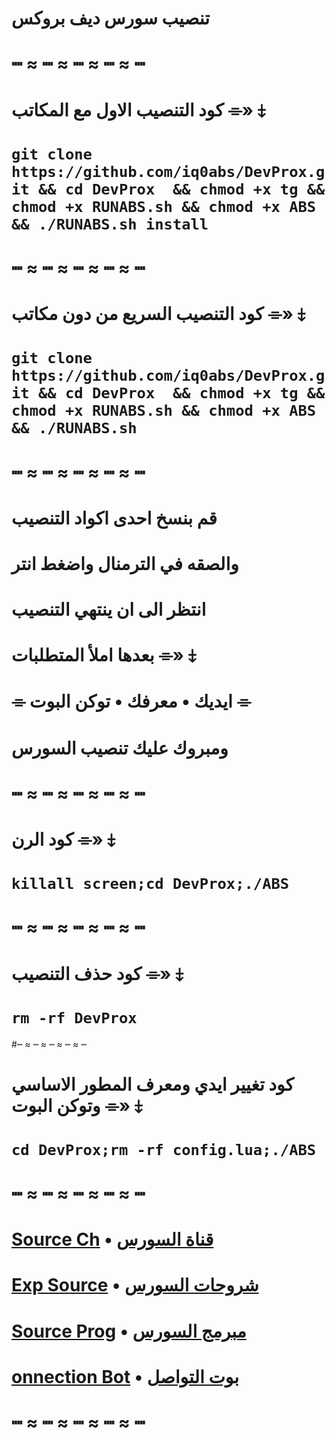 # تنصيب سورس ديف بروكس
# ┉ ≈ ┉ ≈ ┉ ≈ ┉ ≈ ┉
# كود التنصيب الاول مع المكاتب ⌯» ⤈


# `git clone https://github.com/iq0abs/DevProx.git && cd DevProx  && chmod +x tg && chmod +x RUNABS.sh && chmod +x ABS && ./RUNABS.sh install`

# ┉ ≈ ┉ ≈ ┉ ≈ ┉ ≈ ┉
# كود التنصيب السريع من دون مكاتب ⌯» ⤈

# `git clone https://github.com/iq0abs/DevProx.git && cd DevProx  && chmod +x tg && chmod +x RUNABS.sh && chmod +x ABS && ./RUNABS.sh`

# ┉ ≈ ┉ ≈ ┉ ≈ ┉ ≈ ┉
# قم بنسخ احدى اكواد التنصيب
# والصقه في الترمنال واضغط انتر
# انتظر الى ان ينتهي التنصيب
# بعدها املأ المتطلبات ⌯» ⤈
# ⌯ ايديك • معرفك • توكن البوت ⌯
# ومبروك عليك تنصيب السورس
# ┉ ≈ ┉ ≈ ┉ ≈ ┉ ≈ ┉
# كود الرن ⌯» ⤈

# `killall screen;cd DevProx;./ABS`

# ┉ ≈ ┉ ≈ ┉ ≈ ┉ ≈ ┉
# كود حذف التنصيب ⌯» ⤈

# `rm -rf DevProx`

#┉ ≈ ┉ ≈ ┉ ≈ ┉ ≈ ┉
# كود تغيير ايدي ومعرف المطور الاساسي وتوكن البوت ⌯» ⤈

# `cd DevProx;rm -rf config.lua;./ABS`

# ┉ ≈ ┉ ≈ ┉ ≈ ┉ ≈ ┉
# [Source Ch](https://t.me/Dev_Prox) • [قناة السورس](https://t.me/Dev_Prox)
# [Exp Source](https://t.me/Exp_Dev) • [شروحات السورس](https://t.me/Exp_Dev)
# [Source Prog](https://t.me/IQ_ABS) • [مبرمج السورس](https://t.me/IQ_ABS)
# [onnection Bot](https://t.me/IQA_bot) • [بوت التواصل](https://t.me/IQA_bot)
# ┉ ≈ ┉ ≈ ┉ ≈ ┉ ≈ ┉
